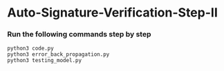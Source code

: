 # Auto-Signature-Verification-Step-II
### Run the following commands step by step
```python3 code.py```<br>
```python3 error_back_propagation.py```<br>
```python3 testing_model.py```
